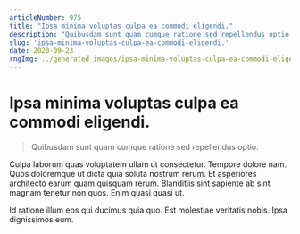 ```yaml
---
articleNumber: 975
title: "Ipsa minima voluptas culpa ea commodi eligendi."
description: "Quibusdam sunt quam cumque ratione sed repellendus optio."
slug: 'ipsa-minima-voluptas-culpa-ea-commodi-eligendi.'
date: 2020-09-23
rngImg: ../generated_images/ipsa-minima-voluptas-culpa-ea-commodi-eligendi..jpg
---
```


# Ipsa minima voluptas culpa ea commodi eligendi.

> Quibusdam sunt quam cumque ratione sed repellendus optio.

Culpa laborum quas voluptatem ullam ut consectetur. Tempore dolore nam. Quos doloremque ut dicta quia soluta nostrum rerum. Et asperiores architecto earum quam quisquam rerum. Blanditiis sint sapiente ab sint magnam tenetur non quos. Enim quasi quasi ut.
 Id ratione illum eos qui ducimus quia quo. Est molestiae veritatis nobis. Ipsa dignissimos eum.
